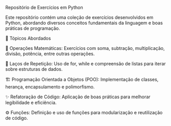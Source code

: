 Repositório de Exercícios em Python

Este repositório contém uma coleção de exercícios desenvolvidos em Python, abordando diversos conceitos fundamentais da linguagem e boas práticas de programação.

📌 Tópicos Abordados

🔢 Operações Matemáticas: Exercícios com soma, subtração, multiplicação, divisão, potência, entre outras operações.

🔁 Laços de Repetição: Uso de for, while e compreensão de listas para iterar sobre estruturas de dados.

🏗 Programação Orientada a Objetos (POO): Implementação de classes, herança, encapsulamento e polimorfismo.

✨ Refatoração de Código: Aplicação de boas práticas para melhorar legibilidade e eficiência.

⚙ Funções: Definição e uso de funções para modularização e reutilização de código.
